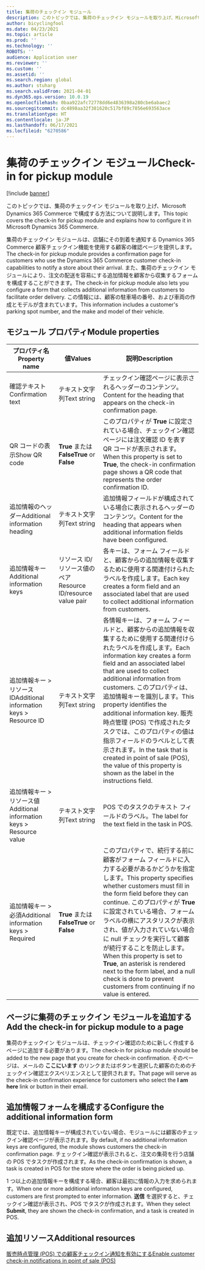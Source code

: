 ```yaml
---
title: 集荷のチェックイン モジュール
description: このトピックでは、集荷のチェックイン モジュールを取り上げ、Microsoft Dynamics 365 Commerce で構成する方法について説明します。
author: bicyclingfool
ms.date: 04/23/2021
ms.topic: article
ms.prod: ''
ms.technology: ''
ROBOTS: ''
audience: Application user
ms.reviewer: ''
ms.custom: ''
ms.assetid: ''
ms.search.region: global
ms.author: stuharg
ms.search.validFrom: 2021-04-01
ms.dyn365.ops.version: 10.0.19
ms.openlocfilehash: 0baa922afc72778dd6e4836398a280cbe6abaec2
ms.sourcegitcommit: dc4898aa32f381620c517bf89c7856e693563ace
ms.translationtype: HT
ms.contentlocale: ja-JP
ms.lasthandoff: 06/17/2021
ms.locfileid: "6270586"
---
```

# <a name="check-in-for-pickup-module"></a><span data-ttu-id="e1ab4-103">集荷のチェックイン モジュール</span><span class="sxs-lookup"><span data-stu-id="e1ab4-103">Check-in for pickup module</span></span>

[!include [banner](includes/banner.md)]

<span data-ttu-id="e1ab4-104">このトピックでは、集荷のチェックイン モジュールを取り上げ、Microsoft Dynamics 365 Commerce で構成する方法について説明します。</span><span class="sxs-lookup"><span data-stu-id="e1ab4-104">This topic covers the check-in for pickup module and explains how to configure it in Microsoft Dynamics 365 Commerce.</span></span>

<span data-ttu-id="e1ab4-105">集荷のチェックイン モジュールは、店舗にその到着を通知する Dynamics 365 Commerce 顧客チェックイン機能を使用する顧客の確認ページを提供します。</span><span class="sxs-lookup"><span data-stu-id="e1ab4-105">The check-in for pickup module provides a confirmation page for customers who use the Dynamics 365 Commerce customer check-in capabilities to notify a store about their arrival.</span></span> <span data-ttu-id="e1ab4-106">また、集荷のチェックイン モジュールにより、注文の配送を容易にする追加情報を顧客から収集するフォームを構成することができます。</span><span class="sxs-lookup"><span data-stu-id="e1ab4-106">The check-in for pickup module also lets you configure a form that collects additional information from customers to facilitate order delivery.</span></span> <span data-ttu-id="e1ab4-107">この情報には、顧客の駐車場の番号、および車両の作成とモデルが含まれています。</span><span class="sxs-lookup"><span data-stu-id="e1ab4-107">This information includes a customer's parking spot number, and the make and model of their vehicle.</span></span> 

## <a name="module-properties"></a><span data-ttu-id="e1ab4-108">モジュール プロパティ</span><span class="sxs-lookup"><span data-stu-id="e1ab4-108">Module properties</span></span>

| <span data-ttu-id="e1ab4-109">プロパティ名</span><span class="sxs-lookup"><span data-stu-id="e1ab4-109">Property name</span></span> | <span data-ttu-id="e1ab4-110">値</span><span class="sxs-lookup"><span data-stu-id="e1ab4-110">Values</span></span> | <span data-ttu-id="e1ab4-111">説明</span><span class="sxs-lookup"><span data-stu-id="e1ab4-111">Description</span></span> |
|---------------|--------|-------------|
| <span data-ttu-id="e1ab4-112">確認テキスト</span><span class="sxs-lookup"><span data-stu-id="e1ab4-112">Confirmation text</span></span> | <span data-ttu-id="e1ab4-113">テキスト文字列</span><span class="sxs-lookup"><span data-stu-id="e1ab4-113">Text string</span></span> | <span data-ttu-id="e1ab4-114">チェックイン確認ページに表示されるヘッダーのコンテンツ。</span><span class="sxs-lookup"><span data-stu-id="e1ab4-114">Content for the heading that appears on the check-in confirmation page.</span></span> |
| <span data-ttu-id="e1ab4-115">QR コードの表示</span><span class="sxs-lookup"><span data-stu-id="e1ab4-115">Show QR code</span></span> | <span data-ttu-id="e1ab4-116">**True** または **False**</span><span class="sxs-lookup"><span data-stu-id="e1ab4-116">**True** or **False**</span></span> | <span data-ttu-id="e1ab4-117">このプロパティが **True** に設定されている場合、チェックイン確認ページには注文確認 ID を表す QR コードが表示されます。</span><span class="sxs-lookup"><span data-stu-id="e1ab4-117">When this property is set to **True**, the check-in confirmation page shows a QR code that represents the order confirmation ID.</span></span> |
| <span data-ttu-id="e1ab4-118">追加情報のヘッダー</span><span class="sxs-lookup"><span data-stu-id="e1ab4-118">Additional information heading</span></span> | <span data-ttu-id="e1ab4-119">テキスト文字列</span><span class="sxs-lookup"><span data-stu-id="e1ab4-119">Text string</span></span> | <span data-ttu-id="e1ab4-120">追加情報フィールドが構成されている場合に表示されるヘッダーのコンテンツ。</span><span class="sxs-lookup"><span data-stu-id="e1ab4-120">Content for the heading that appears when additional information fields have been configured.</span></span> |
| <span data-ttu-id="e1ab4-121">追加情報キー</span><span class="sxs-lookup"><span data-stu-id="e1ab4-121">Additional information keys</span></span> | <span data-ttu-id="e1ab4-122">リソース ID/リソース値のペア</span><span class="sxs-lookup"><span data-stu-id="e1ab4-122">Resource ID/resource value pair</span></span> | <span data-ttu-id="e1ab4-123">各キーは、フォーム フィールドと、顧客からの追加情報を収集するために使用する関連付けられたラベルを作成します。</span><span class="sxs-lookup"><span data-stu-id="e1ab4-123">Each key creates a form field and an associated label that are used to collect additional information from customers.</span></span> |
| <span data-ttu-id="e1ab4-124">追加情報キー \> リソース ID</span><span class="sxs-lookup"><span data-stu-id="e1ab4-124">Additional information keys \> Resource ID</span></span> | <span data-ttu-id="e1ab4-125">テキスト文字列</span><span class="sxs-lookup"><span data-stu-id="e1ab4-125">Text string</span></span> | <span data-ttu-id="e1ab4-126">各情報キーは、フォーム フィールドと、顧客からの追加情報を収集するために使用する関連付けられたラベルを作成します。</span><span class="sxs-lookup"><span data-stu-id="e1ab4-126">Each information key creates a form field and an associated label that are used to collect additional information from customers.</span></span> <span data-ttu-id="e1ab4-127">このプロパティは、追加情報キーを識別します。</span><span class="sxs-lookup"><span data-stu-id="e1ab4-127">This property identifies the additional information key.</span></span> <span data-ttu-id="e1ab4-128">販売時点管理 (POS) で作成されたタスクでは、このプロパティの値は指示フィールドのラベルとして表示されます。</span><span class="sxs-lookup"><span data-stu-id="e1ab4-128">In the task that is created in point of sale (POS), the value of this property is shown as the label in the instructions field.</span></span> |
| <span data-ttu-id="e1ab4-129">追加情報キー \> リソース値</span><span class="sxs-lookup"><span data-stu-id="e1ab4-129">Additional information keys \> Resource value</span></span> | <span data-ttu-id="e1ab4-130">テキスト文字列</span><span class="sxs-lookup"><span data-stu-id="e1ab4-130">Text string</span></span> | <span data-ttu-id="e1ab4-131">POS でのタスクのテキスト フィールドのラベル。</span><span class="sxs-lookup"><span data-stu-id="e1ab4-131">The label for the text field in the task in POS.</span></span> |
| <span data-ttu-id="e1ab4-132">追加情報キー \> 必須</span><span class="sxs-lookup"><span data-stu-id="e1ab4-132">Additional information keys \> Required</span></span> | <span data-ttu-id="e1ab4-133">**True** または **False**</span><span class="sxs-lookup"><span data-stu-id="e1ab4-133">**True** or **False**</span></span> | <span data-ttu-id="e1ab4-134">このプロパティで、続行する前に顧客がフォーム フィールドに入力する必要があるかどうかを指定します。</span><span class="sxs-lookup"><span data-stu-id="e1ab4-134">This property specifies whether customers must fill in the form field before they can continue.</span></span> <span data-ttu-id="e1ab4-135">このプロパティが **True** に設定されている場合、フォーム ラベルの横にアスタリスクが表示され、値が入力されていない場合に null チェックを実行して顧客が続行することを防止します。</span><span class="sxs-lookup"><span data-stu-id="e1ab4-135">When this property is set to **True**, an asterisk is rendered next to the form label, and a null check is done to prevent customers from continuing if no value is entered.</span></span> |

## <a name="add-the-check-in-for-pickup-module-to-a-page"></a><span data-ttu-id="e1ab4-136">ページに集荷のチェックイン モジュールを追加する</span><span class="sxs-lookup"><span data-stu-id="e1ab4-136">Add the check-in for pickup module to a page</span></span>

<span data-ttu-id="e1ab4-137">集荷のチェックイン モジュールは、チェックイン確認のために新しく作成するページに追加する必要があります。</span><span class="sxs-lookup"><span data-stu-id="e1ab4-137">The check-in for pickup module should be added to the new page that you create for check-in confirmation.</span></span> <span data-ttu-id="e1ab4-138">そのページは、メールの **ここにいます** のリンクまたはボタンを選択した顧客のためのチェックイン確認エクスペリエンスとして提供されます。</span><span class="sxs-lookup"><span data-stu-id="e1ab4-138">That page will serve as the check-in confirmation experience for customers who select the **I am here** link or button in their email.</span></span> 

## <a name="configure-the-additional-information-form"></a><span data-ttu-id="e1ab4-139">追加情報フォームを構成する</span><span class="sxs-lookup"><span data-stu-id="e1ab4-139">Configure the additional information form</span></span>

<span data-ttu-id="e1ab4-140">既定では、追加情報キーが構成されていない場合、モジュールには顧客のチェックイン確認ページが表示されます。</span><span class="sxs-lookup"><span data-stu-id="e1ab4-140">By default, if no additional information keys are configured, the module shows customers the check-in confirmation page.</span></span> <span data-ttu-id="e1ab4-141">チェックイン確認が表示されると、注文の集荷を行う店舗の POS でタスクが作成されます。</span><span class="sxs-lookup"><span data-stu-id="e1ab4-141">As the check-in confirmation is shown, a task is created in POS for the store where the order is being picked up.</span></span>

<span data-ttu-id="e1ab4-142">1 つ以上の追加情報キーを構成する場合、顧客は最初に情報の入力を求められます。</span><span class="sxs-lookup"><span data-stu-id="e1ab4-142">When one or more additional information keys are configured, customers are first prompted to enter information.</span></span> <span data-ttu-id="e1ab4-143">**送信** を選択すると、チェックイン確認が表示され、POS でタスクが作成されます。</span><span class="sxs-lookup"><span data-stu-id="e1ab4-143">When they select **Submit**, they are shown the check-in confirmation, and a task is created in POS.</span></span> 

## <a name="additional-resources"></a><span data-ttu-id="e1ab4-144">追加リソース</span><span class="sxs-lookup"><span data-stu-id="e1ab4-144">Additional resources</span></span>

[<span data-ttu-id="e1ab4-145">販売時点管理 (POS) での顧客チェックイン通知を有効にする</span><span class="sxs-lookup"><span data-stu-id="e1ab4-145">Enable customer check-in notifications in point of sale (POS)</span></span>](enable-customer-check-in.md)
